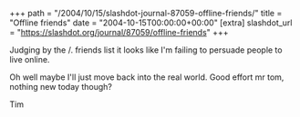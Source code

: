 +++
path = "/2004/10/15/slashdot-journal-87059-offline-friends/"
title = "Offline friends"
date = "2004-10-15T00:00:00+00:00"
[extra]
slashdot_url = "https://slashdot.org/journal/87059/offline-friends"
+++

<p>Judging by the<nobr> </nobr>/. friends list it looks like I'm failing to persuade people to live online.</p>
<p>Oh well maybe I'll just move back into the real world. Good effort mr tom, nothing new today though?</p>
<p>Tim</p>

